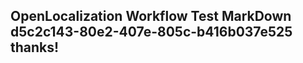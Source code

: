 <properties
ms.topic="hero-topic"
ms.test1="hero-topic"
ms.test2="test"/>

## OpenLocalization Workflow Test MarkDown d5c2c143-80e2-407e-805c-b416b037e525 thanks!
